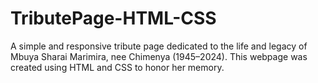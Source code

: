 # TributePage-HTML-CSS
A simple and responsive tribute page dedicated to the life and legacy of Mbuya Sharai Marimira, nee Chimenya (1945–2024). This webpage was created using HTML and CSS to honor her memory.
